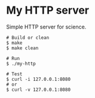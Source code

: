 # My HTTP server

Simple HTTP server for science.

```
# Build or clean
$ make
$ make clean

# Run
$ ./my-http

# Test
$ curl -i 127.0.0.1:8080
# or
$ curl -v 127.0.0.1:8080
```